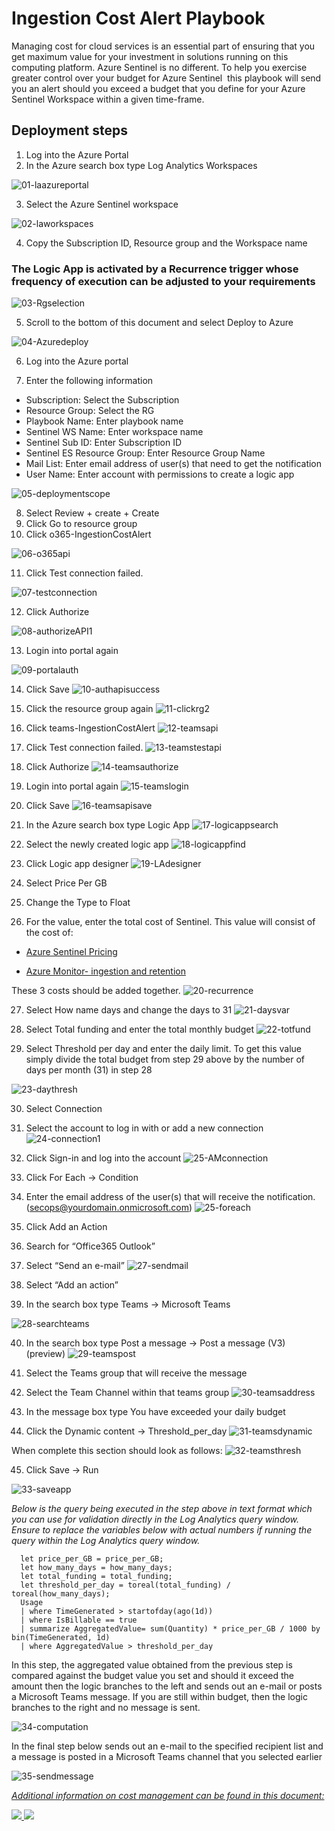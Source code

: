 # Ingestion Cost Alert Playbook

Managing cost for cloud services is an essential part of ensuring that you get maximum value for your investment in solutions running on this computing platform. Azure Sentinel is no different. To help you exercise greater control over your budget for Azure Sentinel  this playbook will send you an alert should you exceed a budget that you define for your Azure Sentinel Workspace within a given time-frame.

## Deployment steps

1. Log into the Azure Portal
2. In the Azure search box type Log Analytics Workspaces


![01-laazureportal](../Send-IngestionCostAlert/images/01-LAAzurePortal.png)


3. Select the Azure Sentinel workspace

![02-laworkspaces](../Send-IngestionCostAlert/images/02-laworkspaces.png)

4. Copy the Subscription ID, Resource group and the Workspace name

### The Logic App is activated by a Recurrence trigger whose frequency of execution can be adjusted to your requirements

![03-Rgselection](../Send-IngestionCostAlert/images/03-rgselection.png)

5. Scroll to the bottom of this document and select Deploy to Azure

![04-Azuredeploy](../Send-IngestionCostAlert/images/04-azuredeploy.png)


6. Log into the Azure portal

7. Enter the following information

-	Subscription: Select the Subscription
-	Resource Group: Select the RG
-	Playbook Name: Enter playbook name
-	Sentinel WS Name: Enter workspace name
-	Sentinel Sub ID: Enter Subscription ID
-	Sentinel ES Resource Group: Enter Resource Group Name
-	Mail List: Enter email address of user(s) that need to get the notification
-	User Name: Enter account with permissions to create a logic app

![05-deploymentscope](../Send-IngestionCostAlert/images/05-deploymentscope.png)

8. Select Review + create + Create
9. Click Go to resource group
10. Click o365-IngestionCostAlert

![06-o365api](../Send-IngestionCostAlert/images/06-o365api.png)


11. Click Test connection failed.

![07-testconnection](../Send-IngestionCostAlert/images/07-testconnection.png)


12. Click Authorize

![08-authorizeAPI1](../Send-IngestionCostAlert/images/08-authorizeAPI1.png)


13. Login into portal again

![09-portalauth](../Send-IngestionCostAlert/images/09-portalauth.png)



14. Click Save
![10-authapisuccess](../Send-IngestionCostAlert/images/10-authapisuccess1.png)




15. Click the resource group again
![11-clickrg2](../Send-IngestionCostAlert/images/11-clickrg23.png)




16. Click teams-IngestionCostAlert
![12-teamsapi](../Send-IngestionCostAlert/images/12-teamsapi1.png)





17. Click Test connection failed.
![13-teamstestapi](../Send-IngestionCostAlert/images/13-teamstestapi.1png)






18. Click Authorize
![14-teamsauthorize](../Send-IngestionCostAlert/images/14-teamsauthorize.png)





19. Login into portal again
![15-teamslogin](../Send-IngestionCostAlert/images/15-teamslogin.png)





20. Click Save
![16-teamsapisave](../Send-IngestionCostAlert/images/16-teamsapisave.png)






21. In the Azure search box type Logic App 
![17-logicappsearch](../Send-IngestionCostAlert/images/17-logicappsearch.png)



22. Select the newly created logic app
![18-logicappfind](../Send-IngestionCostAlert/images/18-logicappfind.png)


23. Click Logic app designer
![19-LAdesigner](../Send-IngestionCostAlert/images/19-ladesigner.png)

24. Select Price Per GB
25. Change the Type to Float
26. For the value, enter the total cost of Sentinel. This value will consist of the cost of:

-	[Azure Sentinel  Pricing](https://azure.microsoft.com/pricing/details/azure-sentinel/#:~:text=%20Azure%20Sentinel%20pricing%20%201%20Capacity%20Reservations.,an%20Azure%20Monitor%20Log%20Analytics%20workspace...%20More%20)

-	[Azure Monitor- ingestion and retention](https://azure.microsoft.com/pricing/details/monitor/)

These 3 costs should be added together.
![20-recurrence](../Send-IngestionCostAlert/images/20-recurrence.png)

27. Select How name days and change the days to 31
![21-daysvar](../Send-IngestionCostAlert/images/21-daysvar.png)

28. Select Total funding and enter the total monthly budget
![22-totfund](../Send-IngestionCostAlert/images/22-totfund.png)

29. Select Threshold per day and enter the daily limit. To get this value simply divide the total budget from step 29 above by the number of days per month (31) in step 28

![23-daythresh](../Send-IngestionCostAlert/images/23-dailythresh.png)

30. Select Connection

31. Select the account to log in with or add a new connection
![24-connection1](../Send-IngestionCostAlert/images/24-connection1.png)

32. Click Sign-in and log into the account
![25-AMconnection](../Send-IngestionCostAlert/images/25-amconnection.png)

33. Click For Each -> Condition
34. Enter the email address of the user(s) that will receive the notification. (secops@yourdomain.onmicrosoft.com)
![25-foreach](../Send-IngestionCostAlert/images/25-foreach.png)

35. Click Add an Action
36. Search for “Office365 Outlook”
37. Select “Send an e-mail”
![27-sendmail](../Send-IngestionCostAlert/images/27-sendmail.png)
38. Select “Add an action”
39. In the search box type Teams -> Microsoft Teams

![28-searchteams](../Send-IngestionCostAlert/images/28-searchteams.png)

40. In the search box type Post a message -> Post a message (V3) (preview)
![29-teamspost](../Send-IngestionCostAlert/images/29-teamspost.png)

41. Select the Teams group that will receive the message

42. Select the Team Channel within that teams group
![30-teamsaddress](../Send-IngestionCostAlert/images/30-teamsaddress.png)

43. In the message box type You have exceeded your daily budget 

44. Click the Dynamic content -> Threshold_per_day
![31-teamsdynamic](../Send-IngestionCostAlert/images/31-teamsdynamic.png)

When complete this section should look as follows:
![32-teamsthresh](../Send-IngestionCostAlert/images/32-teamsthresh.png)

45. Click Save -> Run

![33-saveapp](../Send-IngestionCostAlert/images/33-saveapp.png)


<em>Below is the query being executed in the step above in text format which you can use for validation directly in the Log Analytics query window. Ensure to replace the variables below with actual numbers if running the query within the Log Analytics query window.</em>

```
  let price_per_GB = price_per_GB;
  let how_many_days = how_many_days;
  let total_funding = total_funding;
  let threshold_per_day = toreal(total_funding) / toreal(how_many_days);
  Usage
  | where TimeGenerated > startofday(ago(1d))
  | where IsBillable == true
  | summarize AggregatedValue= sum(Quantity) * price_per_GB / 1000 by bin(TimeGenerated, 1d)
  | where AggregatedValue > threshold_per_day
```

In this step, the aggregated value obtained from the previous step is compared against the budget value you set and should it exceed the amount then the logic branches to the left and sends out an e-mail or posts a Microsoft Teams message. If you are still within budget, then the logic branches to the right and no message is sent.


   ![34-computation](../Send-IngestionCostAlert/images/34-computation.png)

In the final step below sends out an e-mail to the specified recipient list and a message is posted in a Microsoft Teams channel that you selected earlier


  ![35-sendmessage](../Send-IngestionCostAlert/images/35-sendmessage.png)

  <em>[Additional information on cost management can be found in this document:](https://docs.microsoft.com/en-us/azure/azure-monitor/platform/manage-cost-storage)</em>
 


<a href="https://portal.azure.com/#create/Microsoft.Template/uri/https%3A%2F%2Fraw.githubusercontent.com%2FAzure%2FAzure-Sentinel%2Fmaster%2FPlaybooks%2FSend-IngestionCostAlert%2Fazuredeploy.json" target="_blank">
    <img src="https://aka.ms/deploytoazurebutton"/>
</a>
<a href="https://portal.azure.us/#create/Microsoft.Template/uri/https%3A%2F%2Fraw.githubusercontent.com%2FAzure%2FAzure-Sentinel%2Fmaster%2FPlaybooks%2Send-IngestionCostAlert%2Fazuredeploy.json" target="_blank">
<img src="https://raw.githubusercontent.com/Azure/azure-quickstart-templates/master/1-CONTRIBUTION-GUIDE/images/deploytoazuregov.png"/>
</a>

